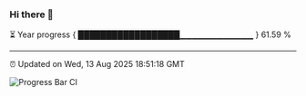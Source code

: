 ### Hi there 👋

⏳ Year progress { ██████████████████▁▁▁▁▁▁▁▁▁▁▁▁ } 61.59 %

---

⏰ Updated on Wed, 13 Aug 2025 18:51:18 GMT

![Progress Bar CI](https://github.com/IshwaranRudhara/GIT-ACTION/workflows/Progress%20Bar%20CI/badge.svg)
